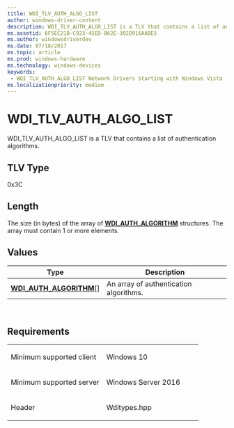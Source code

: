 ```yaml
---
title: WDI_TLV_AUTH_ALGO_LIST
author: windows-driver-content
description: WDI_TLV_AUTH_ALGO_LIST is a TLV that contains a list of authentication algorithms.
ms.assetid: 6F5EC21B-C923-45ED-B62E-302D916AABE5
ms.author: windowsdriverdev 
ms.date: 07/18/2017 
ms.topic: article 
ms.prod: windows-hardware 
ms.technology: windows-devices 
keywords:
 - WDI_TLV_AUTH_ALGO_LIST Network Drivers Starting with Windows Vista
ms.localizationpriority: medium
---
```


# WDI\_TLV\_AUTH\_ALGO\_LIST


WDI\_TLV\_AUTH\_ALGO\_LIST is a TLV that contains a list of authentication algorithms.

## TLV Type


0x3C

## Length


The size (in bytes) of the array of [**WDI\_AUTH\_ALGORITHM**](https://msdn.microsoft.com/library/windows/hardware/dn897792) structures. The array must contain 1 or more elements.

## Values


| Type                                                        | Description                            |
|-------------------------------------------------------------|----------------------------------------|
| [**WDI\_AUTH\_ALGORITHM**](https://msdn.microsoft.com/library/windows/hardware/dn897792)\[\] | An array of authentication algorithms. |

 

Requirements
------------

<table>
<colgroup>
<col width="50%" />
<col width="50%" />
</colgroup>
<tbody>
<tr class="odd">
<td><p>Minimum supported client</p></td>
<td><p>Windows 10</p></td>
</tr>
<tr class="even">
<td><p>Minimum supported server</p></td>
<td><p>Windows Server 2016</p></td>
</tr>
<tr class="odd">
<td><p>Header</p></td>
<td>Wditypes.hpp</td>
</tr>
</tbody>
</table>

 

 




